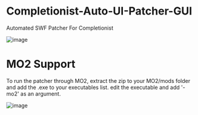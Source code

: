 # Completionist-Auto-UI-Patcher-GUI
 Automated SWF Patcher For Completionist

![image](https://github.com/Faen668/Completionist-Auto-UI-Patcher-GUI/assets/42012063/1dd1c98f-56a4-4598-b043-ebcfe9f0ca4a)

# MO2 Support
To run the patcher through MO2, extract the zip to your MO2/mods folder and add the .exe to your executables list.
edit the executable and add '-mo2' as an argument.

![image](https://github.com/user-attachments/assets/fe77f038-3ac8-4f0b-912c-d59c98e6cf37)

